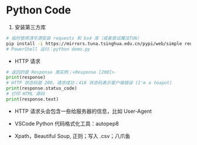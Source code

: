 # Python Code

1. 安装第三方库

```bash
# 临时使用清华源安装 requests 和 bs4 库（或者尝试魔法TUN）
pip install -i https://mirrors.tuna.tsinghua.edu.cn/pypi/web/simple requests bs4
# PowerShell 运行：python demo.py
```

- HTTP 请求

```python
# 返回的是 Response 类实例；<Response [200]>
print(response)
# HTTP 状态码是 200，请求成功；418 状态码表示客户端错误 (I'm a teapot)
print(response.status_code)
# 打印 HTML 源码
print(response.text)
```

- HTTP 请求头会包含一些给服务器的信息，比如 User-Agent

- VSCode Python 代码格式化工具：autopep8

- Xpath，Beautiful Soup, 正则；写入 .csv；八爪鱼
